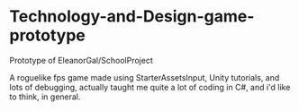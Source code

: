 # Technology-and-Design-game-prototype
Prototype of EleanorGal/SchoolProject


A roguelike fps game made using StarterAssetsInput, Unity tutorials, and lots of debugging, actually taught me quite a lot of coding in C#, and i'd like to think, in general.
